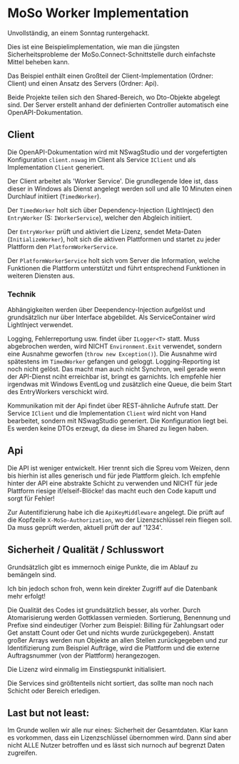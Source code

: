 ﻿# MoSo Worker Implementation

Unvollständig, an einem Sonntag runtergehackt.

Dies ist eine Beispielimplementation, wie man die jüngsten Sicherheitsprobleme der MoSo.Connect-Schnittstelle durch einfachste Mittel beheben kann.

Das Beispiel enthält einen Großteil der Client-Implementation (Ordner: Client) und einen Ansatz des Servers (Ordner: Api).

Beide Projekte teilen sich den Shared-Bereich, wo Dto-Objekte abgelegt sind. Der Server erstellt anhand der definierten Controller automatisch eine OpenAPI-Dokumentation. 

## Client

Die OpenAPI-Dokumentation wird mit NSwagStudio und der vorgefertigten Konfiguration `client.nswag` im Client als Service `IClient` und als Implementation `Client` generiert.

Der Client arbeitet als 'Worker Service'. Die grundlegende Idee ist, dass dieser in Windows als Dienst angelegt werden soll und alle 10 Minuten einen Durchlauf initiiert (`TimedWorker`).

Der `TimedWorker` holt sich über Dependency-Injection (LightInject) den `EntryWorker` (S: `IWorkerService`), welcher den Abgleich initiiert. 

Der `EntryWorker` prüft und aktiviert die Lizenz, sendet Meta-Daten (`InitializeWorker`), holt sich die aktiven Plattformen und startet zu jeder Plattform den `PlatformWorkerService`.

Der `PlatformWorkerService` holt sich vom Server die Information, welche Funktionen die Plattform unterstützt und führt entsprechend Funktionen in weiteren Diensten aus.

### Technik

Abhängigkeiten werden über Deependency-Injection aufgelöst und grundsätzlich nur über Interface abgebildet. Als ServiceContainer wird LightInject verwendet.

Logging, Fehlerreportung usw. findet über `ILogger<T>` statt. Muss abgebrochen werden, wird NICHT `Environment.Exit` verwendet, sondern eine Ausnahme geworfen (`throw new Exception()`). Die Ausnahme wird spätestens im `TimedWorker` gefangen und geloggt. Logging-Reporting ist noch nicht gelöst. Das macht man auch nicht Synchron, weil gerade wenn der API-Dienst nciht erreichbar ist, bringt es garnichts. Ich empfehle hier irgendwas mit Windows EventLog und zusätzlich eine Queue, die beim Start des EntryWorkers verschickt wird.

Kommunikation mit der Api findet über REST-ähnliche Aufrufe statt. Der Service `IClient` und die Implementation `Client` wird nicht von Hand bearbeitet, sondern mit NSwagStudio generiert. Die Konfiguration liegt bei. Es werden keine DTOs erzeugt, da diese im Shared zu liegen haben.

## Api

Die API ist weniger entwickelt. Hier trennt sich die Spreu vom Weizen, denn bis hierhin ist alles generisch und für jede Plattform gleich. Ich empfehle hinter der API eine abstrakte Schicht zu verwenden und NICHT für jede Plattform riesige if/elseif-Blöcke! das macht euch den Code kaputt und sorgt für Fehler!

Zur Autentifizierung habe ich die `ApiKeyMiddleware` angelegt. Die prüft auf die Kopfzeile `X-MoSo-Authorization`, wo der Lizenzschlüssel rein fliegen soll. Da muss geprüft werden, aktuell prüft der auf '1234'.


## Sicherheit / Qualität / Schlusswort

Grundsätzlich gibt es immernoch einige Punkte, die im Ablauf zu bemängeln sind. 

Ich bin jedoch schon froh, wenn kein direkter Zugriff auf die Datenbank mehr erfolgt! 

Die Qualität des Codes ist grundsätzlich besser, als vorher. Durch Atomarisierung werden Gottklassen vermieden. Sortierung, Benennung und Prefixe sind eindeutiger (Vorher zum Beispiel: Billing für Zahlungsart oder Get anstatt Count oder Get und nichts wurde zurückgegeben).
Anstatt großer Arrays werden nun Objekte an allen Stellen zurückgegeben und zur Identifizierung zum Beispiel Aufträge, wird die Plattform und die externe Auftragsnummer (von der Plattform) herangezogen.

Die Lizenz wird einmalig im Einstiegspunkt initialisiert.

Die Services sind größtenteils nicht sortiert, das sollte man noch nach Schicht oder Bereich erledigen.

## Last but not least:

Im Grunde wollen wir alle nur eines: Sicherheit der Gesamtdaten. Klar kann es vorkommen, dass ein Lizenzschlüssel übernommen wird. Dann sind aber nicht ALLE Nutzer betroffen und es lässt sich nurnoch auf begrenzt Daten zugreifen.
